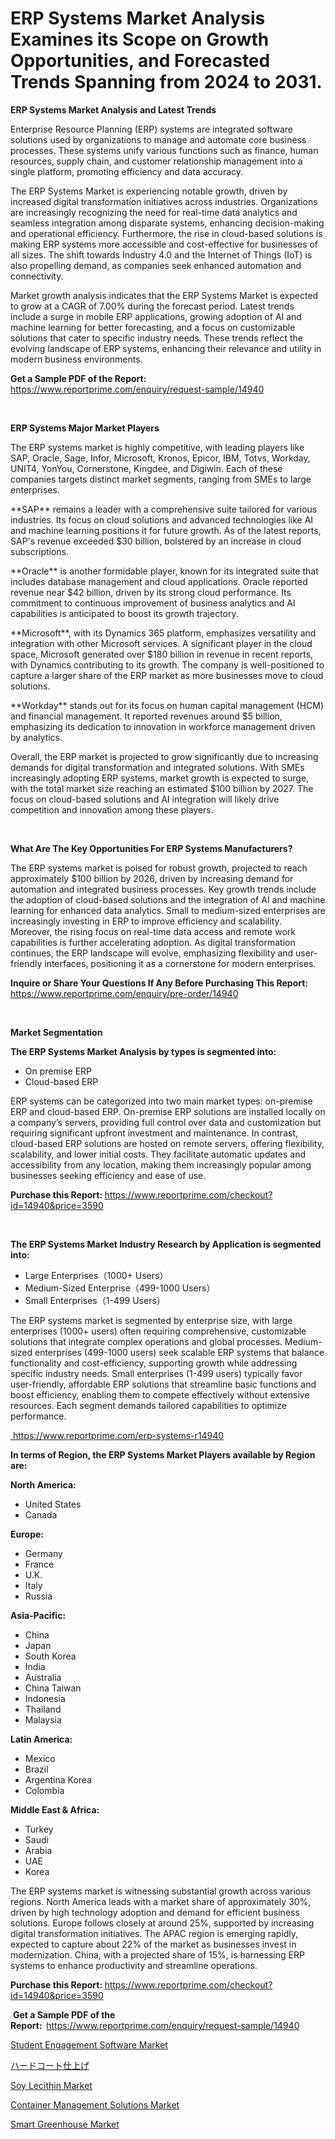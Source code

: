 <p><h1>ERP Systems Market Analysis Examines its Scope on Growth Opportunities, and Forecasted Trends Spanning from 2024 to 2031.</h1></p><p><strong>ERP Systems Market Analysis and Latest Trends</strong></p>
<p><p>Enterprise Resource Planning (ERP) systems are integrated software solutions used by organizations to manage and automate core business processes. These systems unify various functions such as finance, human resources, supply chain, and customer relationship management into a single platform, promoting efficiency and data accuracy.</p><p>The ERP Systems Market is experiencing notable growth, driven by increased digital transformation initiatives across industries. Organizations are increasingly recognizing the need for real-time data analytics and seamless integration among disparate systems, enhancing decision-making and operational efficiency. Furthermore, the rise in cloud-based solutions is making ERP systems more accessible and cost-effective for businesses of all sizes. The shift towards Industry 4.0 and the Internet of Things (IoT) is also propelling demand, as companies seek enhanced automation and connectivity.</p><p>Market growth analysis indicates that the ERP Systems Market is expected to grow at a CAGR of 7.00% during the forecast period. Latest trends include a surge in mobile ERP applications, growing adoption of AI and machine learning for better forecasting, and a focus on customizable solutions that cater to specific industry needs. These trends reflect the evolving landscape of ERP systems, enhancing their relevance and utility in modern business environments.</p></p>
<p><strong>Get a Sample PDF of the Report:&nbsp;</strong> <a href="https://www.reportprime.com/enquiry/request-sample/14940">https://www.reportprime.com/enquiry/request-sample/14940</a></p>
<p>&nbsp;</p>
<p><strong>ERP Systems Major Market Players</strong></p>
<p><p>The ERP systems market is highly competitive, with leading players like SAP, Oracle, Sage, Infor, Microsoft, Kronos, Epicor, IBM, Totvs, Workday, UNIT4, YonYou, Cornerstone, Kingdee, and Digiwin. Each of these companies targets distinct market segments, ranging from SMEs to large enterprises.</p><p>**SAP** remains a leader with a comprehensive suite tailored for various industries. Its focus on cloud solutions and advanced technologies like AI and machine learning positions it for future growth. As of the latest reports, SAP's revenue exceeded $30 billion, bolstered by an increase in cloud subscriptions.</p><p>**Oracle** is another formidable player, known for its integrated suite that includes database management and cloud applications. Oracle reported revenue near $42 billion, driven by its strong cloud performance. Its commitment to continuous improvement of business analytics and AI capabilities is anticipated to boost its growth trajectory.</p><p>**Microsoft**, with its Dynamics 365 platform, emphasizes versatility and integration with other Microsoft services. A significant player in the cloud space, Microsoft generated over $180 billion in revenue in recent reports, with Dynamics contributing to its growth. The company is well-positioned to capture a larger share of the ERP market as more businesses move to cloud solutions.</p><p>**Workday** stands out for its focus on human capital management (HCM) and financial management. It reported revenues around $5 billion, emphasizing its dedication to innovation in workforce management driven by analytics.</p><p>Overall, the ERP market is projected to grow significantly due to increasing demands for digital transformation and integrated solutions. With SMEs increasingly adopting ERP systems, market growth is expected to surge, with the total market size reaching an estimated $100 billion by 2027. The focus on cloud-based solutions and AI integration will likely drive competition and innovation among these players.</p></p>
<p>&nbsp;</p>
<p><strong>What Are The Key Opportunities For ERP Systems Manufacturers?</strong></p>
<p><p>The ERP systems market is poised for robust growth, projected to reach approximately $100 billion by 2026, driven by increasing demand for automation and integrated business processes. Key growth trends include the adoption of cloud-based solutions and the integration of AI and machine learning for enhanced data analytics. Small to medium-sized enterprises are increasingly investing in ERP to improve efficiency and scalability. Moreover, the rising focus on real-time data access and remote work capabilities is further accelerating adoption. As digital transformation continues, the ERP landscape will evolve, emphasizing flexibility and user-friendly interfaces, positioning it as a cornerstone for modern enterprises.</p></p>
<p><strong>Inquire or Share Your Questions If Any Before Purchasing This Report:</strong> <a href="https://www.reportprime.com/enquiry/pre-order/14940">https://www.reportprime.com/enquiry/pre-order/14940</a></p>
<p>&nbsp;</p>
<p><strong>Market Segmentation</strong></p>
<p><strong>The ERP Systems Market Analysis by types is segmented into:</strong></p>
<p><ul><li>On premise ERP</li><li>Cloud-based ERP</li></ul></p>
<p><p>ERP systems can be categorized into two main market types: on-premise ERP and cloud-based ERP. On-premise ERP solutions are installed locally on a company’s servers, providing full control over data and customization but requiring significant upfront investment and maintenance. In contrast, cloud-based ERP solutions are hosted on remote servers, offering flexibility, scalability, and lower initial costs. They facilitate automatic updates and accessibility from any location, making them increasingly popular among businesses seeking efficiency and ease of use.</p></p>
<p><strong>Purchase this Report:&nbsp;</strong><a href="https://www.reportprime.com/checkout?id=14940&price=3590">https://www.reportprime.com/checkout?id=14940&price=3590</a></p>
<p>&nbsp;</p>
<p><strong>The ERP Systems Market Industry Research by Application is segmented into:</strong></p>
<p><ul><li>Large Enterprises（1000+ Users）</li><li>Medium-Sized Enterprise（499-1000 Users）</li><li>Small Enterprises（1-499 Users）</li></ul></p>
<p><p>The ERP systems market is segmented by enterprise size, with large enterprises (1000+ users) often requiring comprehensive, customizable solutions that integrate complex operations and global processes. Medium-sized enterprises (499-1000 users) seek scalable ERP systems that balance functionality and cost-efficiency, supporting growth while addressing specific industry needs. Small enterprises (1-499 users) typically favor user-friendly, affordable ERP solutions that streamline basic functions and boost efficiency, enabling them to compete effectively without extensive resources. Each segment demands tailored capabilities to optimize performance.</p></p>
<p><a href="https://www.reportprime.com/erp-systems-r14940">&nbsp;https://www.reportprime.com/erp-systems-r14940</a></p>
<p><strong>In terms of Region, the ERP Systems Market Players available by Region are:</strong></p>
<p>
    <p> <strong> North America: </strong>
        <ul>
            <li>United States</li>
            <li>Canada</li>
        </ul>
        </p> 
    <p> <strong> Europe: </strong>
        <ul>
            <li>Germany</li>
            <li>France</li>
            <li>U.K.</li>
            <li>Italy</li>
            <li>Russia</li>
        </ul>
        </p> 
    <p> <strong> Asia-Pacific: </strong>
        <ul>
            <li>China</li>
            <li>Japan</li>
            <li>South Korea</li>
            <li>India</li>
            <li>Australia</li>
            <li>China Taiwan</li>
            <li>Indonesia</li>
            <li>Thailand</li>
            <li>Malaysia</li>
        </ul>
        </p> 
    <p> <strong> Latin America: </strong>
        <ul>
            <li>Mexico</li>
            <li>Brazil</li>
            <li>Argentina Korea</li>
            <li>Colombia</li>
        </ul>
        </p> 
    <p> <strong> Middle East & Africa: </strong>
        <ul>
            <li>Turkey</li>
            <li>Saudi</li>
            <li>Arabia</li>
            <li>UAE</li>
            <li>Korea</li>
        </ul>
    </p>
    </p>
<p><p>The ERP systems market is witnessing substantial growth across various regions. North America leads with a market share of approximately 30%, driven by high technology adoption and demand for efficient business solutions. Europe follows closely at around 25%, supported by increasing digital transformation initiatives. The APAC region is emerging rapidly, expected to capture about 22% of the market as businesses invest in modernization. China, with a projected share of 15%, is harnessing ERP systems to enhance productivity and streamline operations.</p></p>
<p><strong>Purchase this Report: </strong><a href="https://www.reportprime.com/checkout?id=14940&price=3590">https://www.reportprime.com/checkout?id=14940&price=3590</a></p>
<p>&nbsp;<strong>Get a Sample PDF of the Report:&nbsp;&nbsp;</strong><a href="https://www.reportprime.com/enquiry/request-sample/14940">https://www.reportprime.com/enquiry/request-sample/14940</a></p>
<p><strong></strong></p>
<p><p><a href="https://github.com/petbigbeepjn/Market-Research-Report-List-1/blob/main/student-engagement-software-market.md">Student Engagement Software Market</a></p><p><a href="https://medium.com/@vedakuvlis2023/hardcoat-finishes-market-%E3%81%AE%E3%82%B0%E3%83%AD%E3%83%BC%E3%83%90%E3%83%AB%E5%B8%82%E5%A0%B4%E6%A6%82%E8%A6%81%E3%81%AF-%E4%B8%96%E7%95%8C%E3%81%8A%E3%82%88%E3%81%B3%E4%B8%BB%E8%A6%81%E5%B8%82%E5%A0%B4%E3%81%AB%E3%81%8A%E3%81%91%E3%82%8B%E6%A5%AD%E7%95%8C%E3%81%AB%E5%BD%B1%E9%9F%BF%E3%82%92%E4%B8%8E%E3%81%88%E3%82%8B%E4%B8%BB%E8%A6%81%E3%81%AA%E3%83%88%E3%83%AC%E3%83%B3%E3%83%89%E3%81%AB%E3%81%A4%E3%81%84%E3%81%A6-%E7%8B%AC%E8%87%AA%E3%81%AE%E8%A6%96%E7%82%B9%E3%82%92%E6%8F%90%E4%BE%9B%E3%81%97%E3%81%BE%E3%81%99-5a256b3f002c">ハードコート仕上げ</a></p><p><a href="https://issuu.com/reportprime-2/docs/soy-lecithin-market-size-2030.pptx_2b8d2068c0c0ef">Soy Lecithin Market</a></p><p><a href="https://www.linkedin.com/pulse/container-management-solutions-market-size-growth-k6bzc?trackingId=j4KJvdcARZSkVk4xXZMaSg%3D%3D">Container Management Solutions Market</a></p><p><a href="https://issuu.com/reportprime-2/docs/smart-greenhouse-market-size-2030.p_b5a8e7699fcc79">Smart Greenhouse Market</a></p></p>